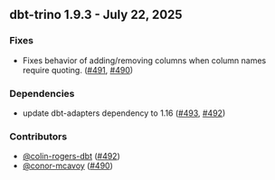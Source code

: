 ## dbt-trino 1.9.3 - July 22, 2025
### Fixes
- Fixes behavior of adding/removing columns when column names require quoting. ([#491](https://github.com/starburstdata/dbt-trino/issues/491), [#490](https://github.com/starburstdata/dbt-trino/pull/490))
### Dependencies
- update dbt-adapters dependency to 1.16 ([#493](https://github.com/starburstdata/dbt-trino/issues/493), [#492](https://github.com/starburstdata/dbt-trino/pull/492))

### Contributors
- [@colin-rogers-dbt](https://github.com/colin-rogers-dbt) ([#492](https://github.com/starburstdata/dbt-trino/pull/492))
- [@conor-mcavoy](https://github.com/conor-mcavoy) ([#490](https://github.com/starburstdata/dbt-trino/pull/490))
